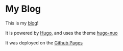 My Blog
=======

This is my [blog](https://bwangel23.github.io/)!

It is powered by [Hugo](https://gohugo.io/), and uses the theme [hugo-nuo](https://github.com/laozhu/hugo-nuo)

It was deployed on the [Github Pages](https://pages.github.com/)
